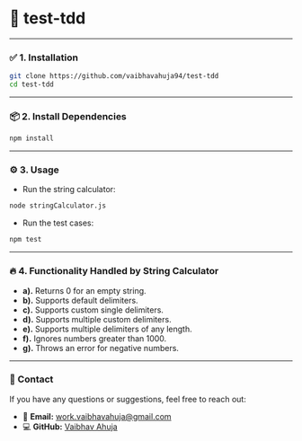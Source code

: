 
# 🚀 test-tdd

---

### ✅ 1. Installation  
```bash
git clone https://github.com/vaibhavahuja94/test-tdd  
cd test-tdd  
```

---

### 📦 2. Install Dependencies  
```bash
npm install  
```

---

### ⚙️ 3. Usage  
- Run the string calculator:  
```bash
node stringCalculator.js  
```
- Run the test cases:  
```bash
npm test  
```

---

### 🔥 4. Functionality Handled by String Calculator  
- **a).** Returns 0 for an empty string.  
- **b).** Supports default delimiters.  
- **c).** Supports custom single delimiters.  
- **d).** Supports multiple custom delimiters.  
- **e).** Supports multiple delimiters of any length.  
- **f).** Ignores numbers greater than 1000.  
- **g).** Throws an error for negative numbers.  

---

### 📧 Contact  
If you have any questions or suggestions, feel free to reach out:  
- 📧 **Email:** [work.vaibhavahuja@gmail.com](mailto:work.vaibhavahuja@gmail.com)  
- 💻 **GitHub:** [Vaibhav Ahuja](https://github.com/vaibhavahuja94)  
